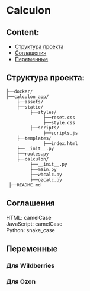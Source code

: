 # Calculon 

## Content:

* [Структура проекта](#Структура-проекта)
* [Соглашения](#Соглашения)
* [Переменные](#Переменные)

## Структура проекта:

```
├──docker/
├──calculon_app/
    ├──assets/
    ├──static/
         ├──styles/
              ├──reset.css 
              ├──style.css
         ├──scripts/
              ├──scripts.js
    ├──templates/
              ├──index.html
    ├──__init__.py
    ├──routes.py
    ├──calculon/
         ├──__init__.py
         ├──main.py
         ├──wbcalc.py 
         ├──ozcalc.py
 ├──README.md
```

## Соглашения

HTML: camelCase  
JavaScript: camelCase  
Python: snake_case

## Переменные

### Для Wildberries

### Для Ozon
